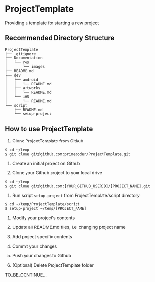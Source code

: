 # ProjectTemplate
Providing a template for starting a new project

## Recommended Directory Structure

```
ProjectTemplate
├── .gitignore
├── Documentation
│   └── res
│       └── images
├── README.md
├── dev
│   ├── android
│   │   └── README.md
│   ├── artworks
│   │   └── README.md
│   └── iOS
│       └── README.md
└── script
    ├── README.md
    └── setup-project        
```

## How to use ProjectTemplate

1. Clone ProjectTemplate from Github

  ```
  $ cd ~/temp
  $ git clone git@github.com:primecoder/ProjectTemplate.git
  ```

1. Create an initial project on Github

1. Clone your Github project to your local drive

  ```
  $ cd ~/temp
  $ git clone git@github.com:[YOUR_GITHUB_USERID]/[PROJECT_NAME].git
  ```

1. Run script `setup-project` from ProjectTemplate/script directory

  ```
  $ cd ~/temp/ProjectTemplate/script
  $ setup-project ~/temp/[PROJECT_NAME]
  ```

1. Modify your project's contents

  1. Update all README.md files, i.e. changing project name

  1. Add project specific contents

1. Commit your changes

1. Push your changes to Github

1. (Optional) Delete ProjectTemplate folder

TO_BE_CONTINUE...
